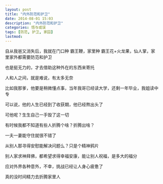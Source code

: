 ```yaml
---
layout: post
title: "内外防范和护卫"
date: 2014-08-01 15:03
description: "内外防范和护卫"
categories: 悟与或误
tags: [防范, 护卫, 家园]
lastmod: 
--- 
```


自从我爸又消失后，我就在门口种 霸王鞭，家里种 霸王花+火龙果，仙人掌，家里家外都需要防范和护卫

也是挺无力的，才去借助这种外在的东西来寄托

人和人之间，就是难说，有太多无奈

比如我那爹，他要是稍微懂点事，当年我哥已经读大学，还剩一年毕业，我姐读中专

可以说，他的人生已经到了收获期，他已经熬出头了

可他呢？生生自己一手毁了这一切

有时候我都不知道有些人折腾个啥？折腾出啥？

一夫一妻能守住就很不错了

从别人那寻得安慰能解决问题么？只是个精神鸦片

别人家求神拜佛，都希望求得幸福安康，能让别人祝福，是多大的福分

应对外界各种意外，不幸，挑战已经让人身心疲惫了

真的没时间精力去折腾家里人

